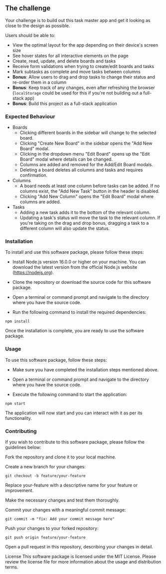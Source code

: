 

## The challenge

Your challenge is to build out this task master app and get it looking as close to the design as possible.

Users should be able to:

- View the optimal layout for the app depending on their device's screen size
- See hover states for all interactive elements on the page
- Create, read, update, and delete boards and tasks
- Receive form validations when trying to create/edit boards and tasks
- Mark subtasks as complete and move tasks between columns
- **Bonus**: Allow users to drag and drop tasks to change their status and re-order them in a column
- **Bonus**: Keep track of any changes, even after refreshing the browser (`localStorage` could be used for this if you're not building out a full-stack app)
- **Bonus**: Build this project as a full-stack application

### Expected Behaviour

- Boards
  - Clicking different boards in the sidebar will change to the selected board.
  - Clicking "Create New Board" in the sidebar opens the "Add New Board" modal.
  - Clicking in the dropdown menu "Edit Board" opens up the "Edit Board" modal where details can be changed.
  - Columns are added and removed for the Add/Edit Board modals.
  - Deleting a board deletes all columns and tasks and requires confirmation.
- Columns
  - A board needs at least one column before tasks can be added. If no columns exist, the "Add New Task" button in the header is disabled.
  - Clicking "Add New Column" opens the "Edit Board" modal where columns are added.
- Tasks
  - Adding a new task adds it to the bottom of the relevant column.
  - Updating a task's status will move the task to the relevant column. If you're taking on the drag and drop bonus, dragging a task to a different column will also update the status.

### Installation

To install and use this software package, please follow these steps:

- Install Node.js version 16.0.0 or higher on your machine. You can download the latest version from the official Node.js website (https://nodejs.org).

- Clone the repository or download the source code for this software package.

- Open a terminal or command prompt and navigate to the directory where you have the source code.

- Run the following command to install the required dependencies:

```
npm install
```

Once the installation is complete, you are ready to use the software package.

### Usage
To use this software package, follow these steps:

- Make sure you have completed the installation steps mentioned above.

- Open a terminal or command prompt and navigate to the directory where you have the source code.

- Execute the following command to start the application:

```
npm start
```

The application will now start and you can interact with it as per its functionality.

### Contributing

If you wish to contribute to this software package, please follow the guidelines below:

Fork the repository and clone it to your local machine.

Create a new branch for your changes:

```
git checkout -b feature/your-feature
```

Replace your-feature with a descriptive name for your feature or improvement.

Make the necessary changes and test them thoroughly.

Commit your changes with a meaningful commit message:

```
git commit -m "fix: Add your commit message here"
```

Push your changes to your forked repository:

```
git push origin feature/your-feature
```

Open a pull request in this repository, describing your changes in detail.

License
This software package is licensed under the MIT License. Please review the license file for more information about the usage and distribution terms.
